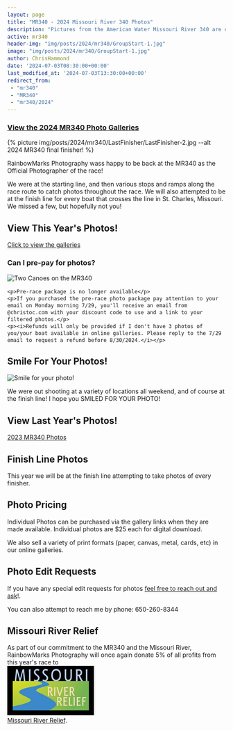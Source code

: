 ```yaml
---
layout: page
title: "MR340 - 2024 Missouri River 340 Photos"
description: "Pictures from the American Water Missouri River 340 are online!"
active: mr340
header-img: "img/posts/2024/mr340/GroupStart-1.jpg"
image: "img/posts/2024/mr340/GroupStart-1.jpg"
author: ChrisHammond
date: '2024-07-03T08:30:00+00:00'
last_modified_at: '2024-07-03T13:30:00+00:00'
redirect_from: 
 - "mr340"
 - "MR340"
 - "mr340/2024"
---
```

<div class="row">
  <div class="col-md-12">
  <h3><a href="https://photos.rainbowmarks.com/2024/MR340">View the 2024 MR340 Photo Galleries</a></h3>
    {% picture img/posts/2024/mr340/LastFinisher/LastFinisher-2.jpg --alt 2024 MR340 final finisher! %}
  </div>
</div>

<div class="row">
  <div class="col-md-8">
    <p>RainbowMarks Photography wass happy to be back at the MR340 as the Official Photographer of the race!</p>
    <p>We were at the starting line, and then various stops and ramps along the race route to catch photos throughout the race. We will also attempted to be at the finish line for every boat that crosses the line in St. Charles, Missouri. We missed a few, but hopefully not you!</p>
  </div>
  <div class="col-md-4 text-center"> 
    <h2>View This Year's Photos!</h2>
    <p><a href="https://photos.rainbowmarks.com/2024/MR340">Click to view the galleries</a></p>
  </div>
</div>
<div class="row">
  <div class="col-md-8">
    <h3>Can I pre-pay for photos?</h3>
    <img src="{% picture direct img/posts/2024/mr340/Small2023/Small2023-800-10.jpg %}" alt="Two Canoes on the MR340">

    <p>Pre-race package is no longer available</p> 
    <p>If you purchased the pre-race photo package pay attention to your email on Monday morning 7/29, you'll receive an email from @christoc.com with your discount code to use and a link to your filtered photos.</p>
    <p><i>Refunds will only be provided if I don't have 3 photos of you/your boat available in online galleries. Please reply to the 7/29 email to request a refund before 8/30/2024.</i></p>
  </div>
  <div class="col-md-4"> 
    <h2>Smile For Your Photos!</h2>
    <img src="{% picture direct img/posts/2024/mr340/Small2023/Small2023-7.jpg %}" alt="Smile for your photo!">
    <p>We were out shooting at a variety of locations all weekend, and of course at the finish line! I hope you SMILED FOR YOUR PHOTO!</p>
    <h2>View Last Year's Photos!</h2>    
    <p><a href="https://photos.rainbowmarks.com/2023/Watersports/MR340">2023 MR340 Photos</a><br/></p>    
  </div>
</div>
<div class="row">
  <div class="col-md-12">
    <h2>Finish Line Photos</h2>
    <p>This year we will be at the finish line attempting to take photos of every finisher. </p>
    <h2>Photo Pricing</h2>
      <p>Individual Photos can be purchased via the gallery links when they are made available. Individual photos are $25 each for digital download.</p>
      <p>We also sell a variety of print formats (paper, canvas, metal, cards, etc) in our online galleries.</p>
  </div>
</div>
<div class="row">
  <div class="col-6">
    <h2>Photo Edit Requests</h2>
    <p>If you have any special edit requests for photos <a href="https://www.chrishammond.com/contact">feel free to reach out and ask</a>!.</p>
    <p>You can also attempt to reach me by phone: 650-260-8344</p>
  </div>
  <div class="col-md-6">
    <h2>Missouri River Relief</h2>
    <p>As part of our commitment to the MR340 and the Missouri River, RainbowMarks Photography will once again donate 5% of all profits from this year's race to <br /><a href="https://riverrelief.org/" target="_blank"><img src="/img/MRR-logo-color-WEB-200px.png" border="0"><br />Missouri River Relief</a>.</p>
  </div>
</div>
